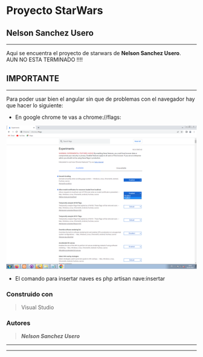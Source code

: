 # Proyecto StarWars

## Nelson Sanchez Usero
___

Aqui se encuentra el proyecto de starwars de **Nelson Sanchez Usero**.  
AUN NO ESTA TERMINADO !!!! 


## IMPORTANTE
___

Para poder usar bien el angular sin que de problemas con el navegador hay que hacer lo siguiente:

* En google chrome te vas a chrome://flags:

![Imagen chrome://flags](images/flag.png)

* El comando para insertar naves es php artisan nave:insertar


### Construido con

>Visual Studio

### Autores

>***Nelson Sanchez Usero***

___
___